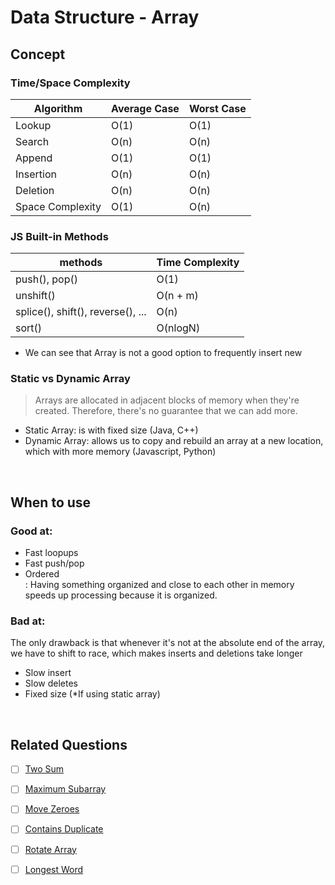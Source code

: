 # Data Structure - Array

## Concept

### Time/Space Complexity

| Algorithm        | Average Case | Worst Case |
| ---------------- | ------------ | ---------- |
| Lookup           | O(1)         | O(1)       |
| Search           | O(n)         | O(n)       |
| Append           | O(1)         | O(1)       |
| Insertion        | O(n)         | O(n)       |
| Deletion         | O(n)         | O(n)       |
| Space Complexity | O(1)         | O(n)       |

### JS Built-in Methods

| methods                           | Time Complexity |
| --------------------------------- | --------------- |
| push(), pop()                     | O(1)            |
| unshift()                         | O(n + m)        |
| splice(), shift(), reverse(), ... | O(n)            |
| sort()                            | O(nlogN)        |

- We can see that Array is not a good option to frequently insert new

### Static vs Dynamic Array

> Arrays are allocated in adjacent blocks of memory when they're created. Therefore, there's no guarantee that we can add more.

- Static Array: is with fixed size (Java, C++)
- Dynamic Array: allows us to copy and rebuild an array at a new location, which with more memory (Javascript, Python)

<br />

## When to use

### Good at:

- Fast loopups
- Fast push/pop
- Ordered\
   : Having something organized and close to each other in memory speeds up processing because it is organized.

### Bad at:

The only drawback is that whenever it's not at the absolute end of the array, we have to shift to race, which makes inserts and deletions take longer

- Slow insert
- Slow deletes
- Fixed size (\*If using static array)

<br />

## Related Questions

- [ ] [Two Sum](https://leetcode.com/problems/two-sum/description/)

- [ ] [Maximum Subarray](https://leetcode.com/problems/maximum-subarray/description/)

- [ ] [Move Zeroes](https://leetcode.com/problems/move-zeroes/description/)

- [ ] [Contains Duplicate](https://leetcode.com/problems/contains-duplicate/description/)

- [ ] [Rotate Array](https://leetcode.com/problems/rotate-array/description/)

- [ ] [Longest Word](https://coderbyte.com/information/Longest%20Word)
